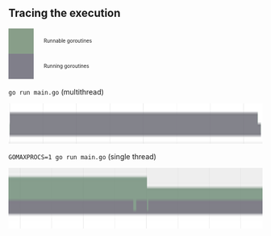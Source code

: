 ## Tracing the execution

<div style="display: inline-block; font-size: 70%">
  <div style="display: flex; align-items: center">
    <span style="width: 50px; height: 50px; background-color: #889e89"></span>
    <span style="margin-left: 20px">Runnable goroutines</span>
  </div>
  <div style="display: flex; align-items: center">
    <span style="width: 50px; height: 50px; background-color: #807f8a"></span>
    <span style="margin-left: 20px">Running goroutines</span>
  </div>
</div>

`go run main.go` (multithread)

<img src="static/trace-multithread.png" style="width:1200px; height: 80px" />

<br />

`GOMAXPROCS=1 go run main.go` (single thread)

<img src="static/trace-singlethread-nosleep.png" style="width:1200px; height: 120px" />
